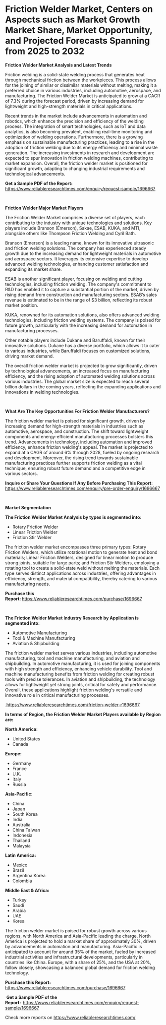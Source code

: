 <p><h1>Friction Welder Market, Centers on Aspects such as Market Growth Market Share, Market Opportunity, and Projected Forecasts Spanning from 2025 to 2032</h1></p><p><strong>Friction Welder Market Analysis and Latest Trends</strong></p>
<p><p>Friction welding is a solid-state welding process that generates heat through mechanical friction between the workpieces. This process allows for the joining of similar or dissimilar materials without melting, making it a preferred choice in various industries, including automotive, aerospace, and manufacturing. The Friction Welder Market is anticipated to grow at a CAGR of 7.3% during the forecast period, driven by increasing demand for lightweight and high-strength materials in critical applications.</p><p>Recent trends in the market include advancements in automation and robotics, which enhance the precision and efficiency of the welding process. The integration of smart technologies, such as IoT and data analytics, is also becoming prevalent, enabling real-time monitoring and optimization of welding operations. Furthermore, there is a growing emphasis on sustainable manufacturing practices, leading to a rise in the adoption of friction welding due to its energy efficiency and minimal waste generation. The increasing investments in research and development are expected to spur innovation in friction welding machines, contributing to market expansion. Overall, the friction welder market is positioned for significant growth, adapting to changing industrial requirements and technological advancements.</p></p>
<p><strong>Get a Sample PDF of the Report:&nbsp;</strong> <a href="https://www.reliableresearchtimes.com/enquiry/request-sample/1696667?utm_campaign=2007&utm_medium=2&utm_source=Github&utm_content=ia&utm_term=27032025&utm_id=friction-welder">https://www.reliableresearchtimes.com/enquiry/request-sample/1696667</a></p>
<p>&nbsp;</p>
<p><strong>Friction Welder Major Market Players</strong></p>
<p><p>The Friction Welder Market comprises a diverse set of players, each contributing to the industry with unique technologies and solutions. Key players include Branson (Emerson), Sakae, ESAB, KUKA, and MTI, alongside others like Thompson Friction Welding and Cyril Bath.</p><p>Branson (Emerson) is a leading name, known for its innovative ultrasonic and friction welding solutions. The company has experienced steady growth due to the increasing demand for lightweight materials in automotive and aerospace sectors. It leverages its extensive expertise to develop advanced welding technologies, enhancing customer satisfaction and expanding its market share.</p><p>ESAB is another significant player, focusing on welding and cutting technologies, including friction welding. The company's commitment to R&D has enabled it to capture a substantial portion of the market, driven by rising demand from construction and manufacturing sectors. ESAB’s sales revenue is estimated to be in the range of $3 billion, reflecting its robust market position.</p><p>KUKA, renowned for its automation solutions, also offers advanced welding technologies, including friction welding systems. The company is poised for future growth, particularly with the increasing demand for automation in manufacturing processes.</p><p>Other notable players include Dukane and Baruffaldi, known for their innovative solutions. Dukane has a diverse portfolio, which allows it to cater to various industries, while Baruffaldi focuses on customized solutions, driving market demand.</p><p>The overall friction welder market is projected to grow significantly, driven by technological advancements, an increased focus on manufacturing efficiency, and the rising adoption of automated welding solutions across various industries. The global market size is expected to reach several billion dollars in the coming years, reflecting the expanding applications and innovations in welding technologies.</p></p>
<p>&nbsp;</p>
<p><strong>What Are The Key Opportunities For Friction Welder Manufacturers?</strong></p>
<p><p>The friction welder market is poised for significant growth, driven by increasing demand for high-strength materials in industries such as automotive, aerospace, and construction. The shift toward lightweight components and energy-efficient manufacturing processes bolsters this trend. Advancements in technology, including automation and improved efficiency, enhance friction welding's appeal. The market is projected to expand at a CAGR of around 6% through 2028, fueled by ongoing research and development. Moreover, the rising trend towards sustainable manufacturing practices further supports friction welding as a vital technique, ensuring robust future demand and a competitive edge in various sectors.</p></p>
<p><strong>Inquire or Share Your Questions If Any Before Purchasing This Report:</strong> <a href="https://www.reliableresearchtimes.com/enquiry/pre-order-enquiry/1696667?utm_campaign=2007&utm_medium=2&utm_source=Github&utm_content=ia&utm_term=27032025&utm_id=friction-welder">https://www.reliableresearchtimes.com/enquiry/pre-order-enquiry/1696667</a></p>
<p>&nbsp;</p>
<p><strong>Market Segmentation</strong></p>
<p><strong>The Friction Welder Market Analysis by types is segmented into:</strong></p>
<p><ul><li>Rotary Friction Welder</li><li>Linear Friction Welder</li><li>Friction Stir Welder</li></ul></p>
<p><p>The friction welder market encompasses three primary types: Rotary Friction Welders, which utilize rotational motion to generate heat and bond materials; Linear Friction Welders, designed for linear motion to produce strong joints, suitable for large parts; and Friction Stir Welders, employing a rotating tool to create a solid-state weld without melting the materials. Each type serves distinct applications across industries, offering advantages in efficiency, strength, and material compatibility, thereby catering to various manufacturing needs.</p></p>
<p><strong>Purchase this Report:&nbsp;</strong><a href="https://www.reliableresearchtimes.com/purchase/1696667?utm_campaign=2007&utm_medium=2&utm_source=Github&utm_content=ia&utm_term=27032025&utm_id=friction-welder">https://www.reliableresearchtimes.com/purchase/1696667</a></p>
<p>&nbsp;</p>
<p><strong>The Friction Welder Market Industry Research by Application is segmented into:</strong></p>
<p><ul><li>Automotive Manufacturing</li><li>Tool & Machine Manufacturing</li><li>Aviation & Shipbuilding</li></ul></p>
<p><p>The friction welder market serves various industries, including automotive manufacturing, tool and machine manufacturing, and aviation and shipbuilding. In automotive manufacturing, it is used for joining components with high strength and efficiency, enhancing vehicle durability. Tool and machine manufacturing benefits from friction welding for creating robust tools with precise tolerances. In aviation and shipbuilding, the technology allows for lightweight yet strong joints, critical for safety and performance. Overall, these applications highlight friction welding's versatile and innovative role in critical manufacturing processes.</p></p>
<p><a href="https://www.reliableresearchtimes.com/friction-welder-r1696667?utm_campaign=2007&utm_medium=2&utm_source=Github&utm_content=ia&utm_term=27032025&utm_id=friction-welder">&nbsp;https://www.reliableresearchtimes.com/friction-welder-r1696667</a></p>
<p><strong>In terms of Region, the Friction Welder Market Players available by Region are:</strong></p>
<p>
    <p> <strong> North America: </strong>
        <ul>
            <li>United States</li>
            <li>Canada</li>
        </ul>
        </p> 
    <p> <strong> Europe: </strong>
        <ul>
            <li>Germany</li>
            <li>France</li>
            <li>U.K.</li>
            <li>Italy</li>
            <li>Russia</li>
        </ul>
        </p> 
    <p> <strong> Asia-Pacific: </strong>
        <ul>
            <li>China</li>
            <li>Japan</li>
            <li>South Korea</li>
            <li>India</li>
            <li>Australia</li>
            <li>China Taiwan</li>
            <li>Indonesia</li>
            <li>Thailand</li>
            <li>Malaysia</li>
        </ul>
        </p> 
    <p> <strong> Latin America: </strong>
        <ul>
            <li>Mexico</li>
            <li>Brazil</li>
            <li>Argentina Korea</li>
            <li>Colombia</li>
        </ul>
        </p> 
    <p> <strong> Middle East & Africa: </strong>
        <ul>
            <li>Turkey</li>
            <li>Saudi</li>
            <li>Arabia</li>
            <li>UAE</li>
            <li>Korea</li>
        </ul>
    </p>
    </p>
<p><p>The friction welder market is poised for robust growth across various regions, with North America and Asia-Pacific leading the charge. North America is projected to hold a market share of approximately 30%, driven by advancements in automation and manufacturing. Asia-Pacific is anticipated to account for around 35% of the market, fueled by increased industrial activities and infrastructural developments, particularly in countries like China. Europe, with a share of 25%, and the USA at 20%, follow closely, showcasing a balanced global demand for friction welding technology.</p></p>
<p><strong>Purchase this Report: </strong><a href="https://www.reliableresearchtimes.com/purchase/1696667?utm_campaign=2007&utm_medium=2&utm_source=Github&utm_content=ia&utm_term=27032025&utm_id=friction-welder">https://www.reliableresearchtimes.com/purchase/1696667</a></p>
<p>&nbsp;<strong>Get a Sample PDF of the Report:&nbsp;&nbsp;</strong><a href="https://www.reliableresearchtimes.com/enquiry/request-sample/1696667?utm_campaign=2007&utm_medium=2&utm_source=Github&utm_content=ia&utm_term=27032025&utm_id=friction-welder">https://www.reliableresearchtimes.com/enquiry/request-sample/1696667</a></p>
<p><strong></strong></p>
<p>Check more reports on <a href="https://www.reliableresearchtimes.com/?utm_campaign=2007&utm_medium=2&utm_source=Github&utm_content=ia&utm_term=27032025&utm_id=friction-welder">https://www.reliableresearchtimes.com/</a></p>